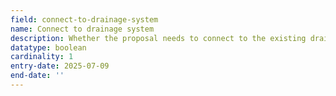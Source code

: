 ```yaml
---
field: connect-to-drainage-system
name: Connect to drainage system
description: Whether the proposal needs to connect to the existing drainage system
datatype: boolean
cardinality: 1
entry-date: 2025-07-09
end-date: ''
---
```

